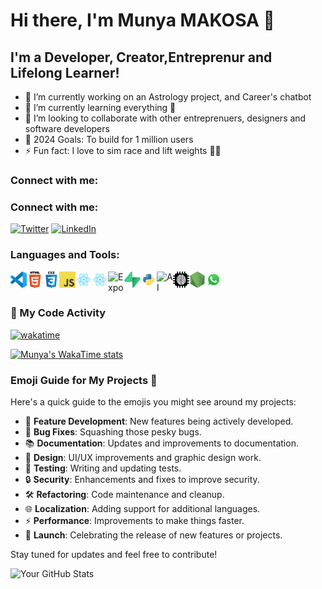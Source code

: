 # Hi there, I'm Munya MAKOSA 👋

## I'm a Developer, Creator,Entreprenur and Lifelong Learner!

- 🔭 I’m currently working on an Astrology project, and Career's chatbot
- 🌱 I’m currently learning everything 🤣
- 👯 I’m looking to collaborate with other entreprenuers, designers and software developers
- 🥅 2024 Goals: To build for 1 million users
- ⚡ Fun fact: I love to sim race and lift weights 💪🏿

### Connect with me:

### Connect with me:

[![Twitter](https://img.shields.io/badge/Twitter-%40makosamunyaa-blue?style=flat-square&logo=twitter)](https://twitter.com/makosamunyaa)
[![LinkedIn](https://img.shields.io/badge/LinkedIn-makosa--munya-blue?style=flat-square&logo=linkedin)](https://www.linkedin.com/in/makosa-munya/)

### Languages and Tools:

<img align="left" alt="Visual Studio Code" width="26px" src="https://raw.githubusercontent.com/github/explore/main/topics/visual-studio-code/visual-studio-code.png" />
<img align="left" alt="HTML5" width="26px" src="https://raw.githubusercontent.com/github/explore/main/topics/html/html.png" />
<img align="left" alt="CSS3" width="26px" src="https://raw.githubusercontent.com/github/explore/main/topics/css/css.png" />
<img align="left" alt="JavaScript" width="26px" src="https://raw.githubusercontent.com/github/explore/main/topics/javascript/javascript.png" />
<img align="left" alt="React" width="26px" src="https://raw.githubusercontent.com/github/explore/main/topics/react/react.png" />
<img align="left" alt="React Native" width="26px" src="https://raw.githubusercontent.com/github/explore/main/topics/react-native/react-native.png" />
<img align="left" alt="Expo" width="26px" src="https://raw.githubusercontent.com/expo/expo/master/.gh-assets/expo-icon.png" /> <!-- Expo doesn't have a GitHub topic image, using Expo's GitHub icon instead -->
<img align="left" alt="Supabase" width="26px" src="https://raw.githubusercontent.com/github/explore/main/topics/supabase/supabase.png" />
<img align="left" alt="Python" width="26px" src="https://raw.githubusercontent.com/github/explore/main/topics/python/python.png" />
<img align="left" alt="AI" width="26px" src="https://raw.githubusercontent.com/github/explore/main/topics/artificial-intelligence/artificial-intelligence.png" /> <!-- Using a generic AI icon -->
<img align="left" alt="ML" width="26px" src="https://raw.githubusercontent.com/github/explore/main/topics/machine-learning/machine-learning.png" />
<img align="left" alt="Node.js" width="26px" src="https://raw.githubusercontent.com/github/explore/main/topics/nodejs/nodejs.png" />
<img align="left" alt="WhatsApp" width="26px" src="https://raw.githubusercontent.com/github/explore/main/topics/whatsapp/whatsapp.png" />
<br />
<br />

### 🚀 My Code Activity

[![wakatime](https://wakatime.com/badge/user/39bf28fc-7eb2-4b42-96c5-486da45931fe.svg)](https://wakatime.com/@39bf28fc-7eb2-4b42-96c5-486da45931fe)

[![Munya's WakaTime stats](https://github-readme-stats.vercel.app/api/wakatime?username=munyamakosa)](https://github.com/anuraghazra/github-readme-stats)






### Emoji Guide for My Projects 🚀

Here's a quick guide to the emojis you might see around my projects:

- 🚀 **Feature Development**: New features being actively developed.
- 🐛 **Bug Fixes**: Squashing those pesky bugs.
- 📚 **Documentation**: Updates and improvements to documentation.
- 🎨 **Design**: UI/UX improvements and graphic design work.
- 🧪 **Testing**: Writing and updating tests.
- 🔒 **Security**: Enhancements and fixes to improve security.
- 🛠 **Refactoring**: Code maintenance and cleanup.
- 🌐 **Localization**: Adding support for additional languages.
- ⚡ **Performance**: Improvements to make things faster.
- 🎉 **Launch**: Celebrating the release of new features or projects.

Stay tuned for updates and feel free to contribute!




<img align="left" alt="Your GitHub Stats" src="https://githubreadmestats-iota.vercel.app/api?username=farmhutsotfwareteam&show_icons=true&hide_border=true" />

[website]: https://yourwebsite.com
[twitter]: https://twitter.com/yourusername
[youtube]: https://youtube.com/yourusername
[instagram]: https://instagram.com/yourusername
[linkedin]: https://linkedin.com/in/yourusername
